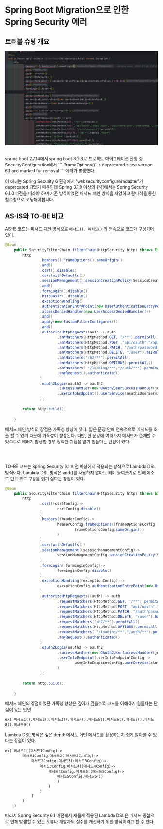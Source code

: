 # Spring Boot Migration으로 인한 Spring Security 에러

## 트러블 슈팅 개요

!['frameOptions()' is deprecated since version 6.1 and marked for removal 에러 발생](httpSecurity-001.png)

<br/>
spring boot 2.7.14에서 spring boot 3.2.3로 프로젝트 마이그레이션 진행 중 SecurityConfiguration에서
```
'frameOptions()' is deprecated since version 6.1 and marked for removal 
```
에러가 발생했다.

이 에러는 Spring Security 6 환경에서 'websecurityconfigureradapter'가 deprecated 되었기 때문인데
Spring 3.1.0 이상의 환경에서는 Spring Security 6.1.0 버전을 따라야 하며 기존 방식이었던 메서드 체인 방식을 지양하고
람다식을 통한 함수형으로 코딩해야합니다.

## AS-IS와 TO-BE 비교
AS-IS 코드는 메서드 체인 방식으로 ```메서드(). 메서드()``` 의 연속으로 코드가 구성되어 있다.

```java
@Bean
    public SecurityFilterChain filterChain(HttpSecurity http) throws Exception {
        http
                .headers().frameOptions().sameOrigin()
                .and()
                .csrf().disable()
                .cors(withDefaults())
                .sessionManagement().sessionCreationPolicy(SessionCreationPolicy.STATELESS)
                .and()
                .formLogin().disable()
                .httpBasic().disable()
                .exceptionHandling()
                .authenticationEntryPoint(new UserAuthenticationEntryPoint())
                .accessDeniedHandler(new UserAccessDeniedHandler())
                .and()
                .apply(new CustomFilterConfigurer())
                .and()
                .authorizeHttpRequests(auth -> auth
                        .antMatchers(HttpMethod.GET, "/**").permitAll()
                        .antMatchers(HttpMethod.POST ,"api/oauth","/api/login", "/api/users/join","/auth/email","/auth/password").permitAll()
                        .antMatchers(HttpMethod.PATCH, "/auth/password").permitAll()
                        .antMatchers(HttpMethod.DELETE, "/user").hasRole("USER")
                        .antMatchers("/h2/**").permitAll()
                        .antMatchers(HttpMethod.OPTIONS).permitAll()
                        .antMatchers( "/loading/**","/auth/**").permitAll()
                        .anyRequest().authenticated()
                )
                .oauth2Login(oauth2 -> oauth2
                        .successHandler(new OAuth2UserSuccessHandler(jwtTokenizer, userRepository,redisUtils))
                        .userInfoEndpoint().userService(oAuth2UserService)
                );

        return http.build();

    }
```

메서드 체인 방식의 장점은 가독성 향상에 있다. 짧은 문장 안에 연속적으로 메서드를 호출 할 수 있기 때문에 가독성이 향상된다.
다만, 한 문장에 여러가지 메서드가 존재할 수 있으므로 에러가 발생할 경우 정확한 지점을 알기 힘들다는 단점이 있다.

<br/>
<br/>

TO-BE 코드는 Spring Security 6.1 버전 이상에서 적용되는 방식으로 Lambda DSL 방식이다.
Lambda DSL 방식은 and()를 사용하지 않아도 되며 들여쓰기로 인해 메소드 단위 코드 구성을 읽기 쉽다는 장점이 있다.
```java
@Bean
    public SecurityFilterChain filterChain(HttpSecurity http) throws Exception {
        http
                .csrf((csrfConfig)->
                        csrfConfig.disable()
                )
                .headers((headerConfig)->
                        headerConfig.frameOptions((frameOptionsConfig ->
                                frameOptionsConfig.sameOrigin())
                        )
                )
                .cors(withDefaults())
                .sessionManagement((sessionManagementConfig)->
                        sessionManagementConfig.sessionCreationPolicy(SessionCreationPolicy.STATELESS)
                )
                .formLogin((formLoginConfig)->
                        formLoginConfig.disable()
                )
                .exceptionHandling((exceptionConfig) ->
                        exceptionConfig.authenticationEntryPoint(new UserAuthenticationEntryPoint()).accessDeniedHandler(new UserAccessDeniedHandler())
                )
                .authorizeHttpRequests((auth) -> auth
                        .requestMatchers(HttpMethod.GET, "/**").permitAll()
                        .requestMatchers(HttpMethod.POST ,"api/oauth","/api/login", "/api/users/join","/auth/email","/auth/password").permitAll()
                        .requestMatchers(HttpMethod.PATCH, "/auth/password").permitAll()
                        .requestMatchers(HttpMethod.DELETE, "/user").hasRole("USER")
                        .requestMatchers("/h2/**").permitAll()
                        .requestMatchers(HttpMethod.OPTIONS).permitAll()
                        .requestMatchers( "/loading/**","/auth/**").permitAll()
                        .anyRequest().authenticated()
                )
                .oauth2Login(oauth2 -> oauth2
                        .successHandler(new OAuth2UserSuccessHandler(jwtTokenizer, userRepository,redisUtils))
                        .userInfoEndpoint(userInfoEndpointConfig ->
                                userInfoEndpointConfig.userService(oAuth2UserService)
                        )
                );

        return http.build();

    }
```
메서드 체인의 장점이었던 가독성 향상은 깊이가 깊을수록 코드를 이해하기 힘들다는 단점이 있는 반면
```
ex) 메서드1().메서드2().메서드3().메서드4().메서드5().메서드6().메서드7().메서드8().메서드9()
```
Lambda DSL 방식은 깊은 depth 에서도 어떤 메서드를 활용하는지 쉽게 알아볼 수 있다는 장점이 있다. 
```
ex) 메서드1((메서드1Config)->
        메서드1Config.메서드2((메서드2Config)->
            메서드2Config.메서드3((메서드3Config)->
                메서드3Config.메서드4((메서드4Config)->
                    메서드4Config.메서드5((메서드5Config)->
                        메서드5Config.메서드6())
                        )
                    )
                )
            )
        )
    )
```
따라서 Spring Security 6.1 버전에서 새롭게 적용된 Lambda DSL은 메서드 중첩으로 인해 발생할 수 있는 
오류나 개발자의 실수를 개선하기 위한 방식이라고 할 수 있다.

